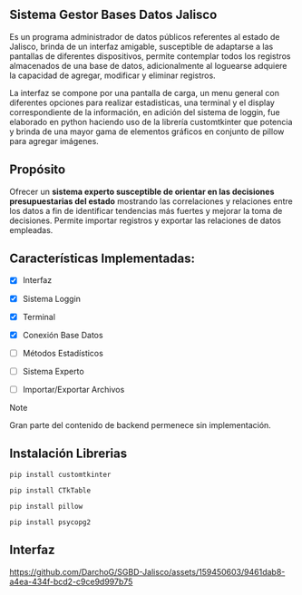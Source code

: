 ## **Sistema Gestor Bases Datos Jalisco**

Es un programa administrador de datos públicos referentes al estado de Jalisco, brinda de un interfaz amigable, susceptible de adaptarse a las pantallas de diferentes dispositivos, permite contemplar todos los registros almacenados de una base de datos, adicionalmente al loguearse adquiere la capacidad de agregar, modificar y eliminar registros.

La interfaz se compone por una pantalla de carga, un menu general con diferentes opciones para realizar estadisticas, una terminal y el display correspondiente de la información, en adición del sistema de loggin, fue elaborado en python haciendo uso de la librería customtkinter que potencia y brinda de una mayor gama de elementos gráficos en conjunto de pillow para agregar imágenes.

## Propósito

Ofrecer un **sistema experto susceptible de orientar en las decisiones presupuestarias del estado** mostrando las correlaciones y relaciones entre los datos a fin de identificar tendencias más fuertes y mejorar la toma de decisiones. Permite importar registros y exportar las relaciones de datos empleadas.

## Características Implementadas:

- [x] Interfaz

- [x] Sistema Loggin

- [x] Terminal

- [x] Conexión Base Datos

- [ ] Métodos Estadísticos

- [ ] Sistema Experto

- [ ] Importar/Exportar Archivos

> [!NOTE]
> Gran parte del contenido de backend permenece sin implementación.

## Instalación Librerias

```
pip install customtkinter

pip install CTkTable

pip install pillow

pip install psycopg2
```

## Interfaz

https://github.com/DarchoG/SGBD-Jalisco/assets/159450603/9461dab8-a4ea-434f-bcd2-c9ce9d997b75
